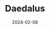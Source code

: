 ---  
layout: startup_page  
title: "Daedalus"  
id: "daedalus.de"  
permalink: "/daedalusdaedalus.de02082024/"  
website: "https://daedalus.de/"  
funding_round: "Series A"  
funding_amount: "$21M"  
investors: "NGP Capital, Addition, Khosla Ventures"  
about: "Daedalus is a contract manufacturer using AI to automate and reconfigure the manufacturing process from quotes to delivery. They offer high-precision, high-mix parts for sectors including semiconductors, energy, mobility, and pharmaceuticals, aiming to improve reliability and scalability. Their AI-powered factories aim to produce parts with superhuman reliability and increased efficiency."  
markets: "Manufacturing, AI, Robotics"  
hq: "Karlsruhe, Baden-Württemberg, Germany"  
founded_year: "2020"  
linkedin: "https://www.linkedin.com/company/daedalus-de"  
twitter: "https://twitter.com/robotfactories"  
instagram: ""  
facebook: ""  
crunchbase: "https://www.crunchbase.com/organization/daedalus-6017"  
pitchbook: "https://pitchbook.com/profiles/company/465293-71"  

date_display: "08-Feb-2024"  
date: "2024-02-08"

# SEO Optimization  
meta_title: "Daedalus - Series A Funding ($21M)"  
meta_description: "Daedalus, Daedalus is a contract manufacturer using AI to automate and reconfigure the manufacturing process from quotes to delivery. They offer high-precision,..."  
meta_keywords: "Daedalus, Manufacturing, AI, Robotics, Series A funding"  
canonical_url: "https://startup.projectstartups.com/daedalusdaedalus.de02082024/"  
---